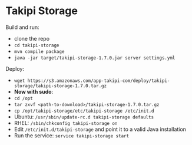 Takipi Storage
==============

Build and run:
- clone the repo
- `cd takipi-storage`
- `mvn compile package`
- `java -jar target/takipi-storage-1.7.0.jar server settings.yml`

Deploy:
- `wget https://s3.amazonaws.com/app-takipi-com/deploy/takipi-storage/takipi-storage-1.7.0.tar.gz`
- **Now with sudo**:
- `cd /opt`
- `tar zxvf <path-to-download>/takipi-storage-1.7.0.tar.gz` 
- `cp /opt/takipi-storage/etc/takipi-storage /etc/init.d`
- Ubuntu: `/usr/sbin/update-rc.d takipi-storage defaults`
- RHEL: `/sbin/chkconfig takipi-storage on`
- Edit `/etc/init.d/takipi-storage` and point it to a valid Java installation
- Run the service: `service takipi-storage start`
